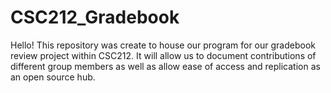 # CSC212_Gradebook
Hello! This repository was create to house our program for our gradebook review project within CSC212. It will allow us to document contributions of different group members as well as allow ease of access and replication as an open source hub.
